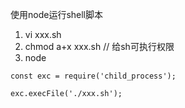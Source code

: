 使用node运行shell脚本

1. vi xxx.sh
2. chmod a+x xxx.sh // 给sh可执行权限
3. node

```
const exc = require('child_process');

exc.execFile('./xxx.sh');

```